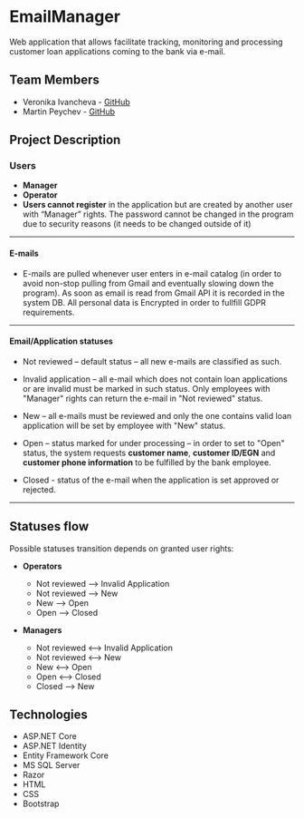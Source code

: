 # EmailManager
Web application that allows facilitate tracking, monitoring and processing customer loan applications coming to the bank via e-mail.

## Team Members
* Veronika Ivancheva - [GitHub](https://github.com/VeronikaIvancheva)
* Martin Peychev - [GitHub](https://github.com/MartinPeychev97)

## Project Description
### Users
* **Manager**
* **Operator**
* **Users cannot register** in the application but are created by another user with “Manager” rights. The password cannot be changed in the program due to security reasons (it needs to be changed outside of it)

---
#### E-mails
* E-mails are pulled whenever user enters in e-mail catalog (in order to avoid non-stop pulling from Gmail and eventually slowing down the program). As soon as email is read from Gmail API it is recorded in the system DB. All personal data is Encrypted in order to fullfill GDPR requirements.

---
#### Email/Application statuses

* Not reviewed – default status – all new e-mails are classified as such. 

* Invalid application – all e-mail which does not contain loan applications or are invalid must be marked in such status. Only employees with "Manager" rights can return the e-mail in "Not reviewed" status.

* New – all e-mails must be reviewed and only the one contains valid loan application will be set by employee with "New" status. 

* Open – status marked for under processing – in order to set to "Open" status, the system requests **customer name**, **customer ID/EGN** and **customer phone information** to be fulfilled by the bank employee.

* Closed - status of the e-mail when the application is set approved or rejected.

---
## Statuses flow

Possible statuses transition depends on granted user rights:

* **Operators**
  * Not reviewed --> Invalid Application
  * Not reviewed --> New
  * New --> Open 
  * Open --> Closed

* **Managers**
  * Not reviewed <--> Invalid Application
  * Not reviewed <--> New
  * New <--> Open
  * Open <--> Closed
  * Closed --> New 


## Technologies
* ASP.NET Core
* ASP.NET Identity
* Entity Framework Core
* MS SQL Server
* Razor
* HTML
* CSS
* Bootstrap
